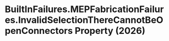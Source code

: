 # BuiltInFailures.MEPFabricationFailures.InvalidSelectionThereCannotBeOpenConnectors Property (2026)

﻿